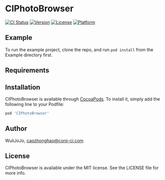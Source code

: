 # CIPhotoBrowser

[![CI Status](https://img.shields.io/travis/WuliJoJo/CIPhotoBrowser.svg?style=flat)](https://travis-ci.org/WuliJoJo/CIPhotoBrowser)
[![Version](https://img.shields.io/cocoapods/v/CIPhotoBrowser.svg?style=flat)](https://cocoapods.org/pods/CIPhotoBrowser)
[![License](https://img.shields.io/cocoapods/l/CIPhotoBrowser.svg?style=flat)](https://cocoapods.org/pods/CIPhotoBrowser)
[![Platform](https://img.shields.io/cocoapods/p/CIPhotoBrowser.svg?style=flat)](https://cocoapods.org/pods/CIPhotoBrowser)

## Example

To run the example project, clone the repo, and run `pod install` from the Example directory first.

## Requirements

## Installation

CIPhotoBrowser is available through [CocoaPods](https://cocoapods.org). To install
it, simply add the following line to your Podfile:

```ruby
pod 'CIPhotoBrowser'
```

## Author

WuliJoJo, caozhonghao@corp-ci.com

## License

CIPhotoBrowser is available under the MIT license. See the LICENSE file for more info.
